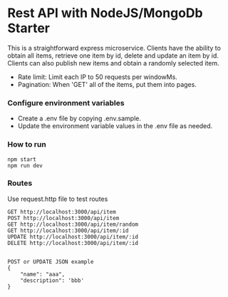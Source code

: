# Rest API with NodeJS/MongoDb Starter


This is a straightforward express microservice. Clients have the ability to obtain all items, retrieve one item by id, delete and update an item by id. Clients can also publish new items and obtain a randomly selected item.

* Rate limit: Limit each IP to 50 requests per windowMs.
* Pagination: When 'GET' all of the items, put them into pages.


### Configure environment variables

* Create a .env file by copying .env.sample.
* Update the environment variable values in the .env file as needed.

### How to run

```
npm start
npm run dev
```

### Routes
Use request.http file to test routes

```
GET http://localhost:3000/api/item
POST http://localhost:3000/api/item
GET http://localhost:3000/api/item/random
GET http://localhost:3000/api/item/:id
UPDATE http://localhost:3000/api/item/:id
DELETE http://localhost:3000/api/item/:id


POST or UPDATE JSON example
{
    "name": "aaa",
    "description": 'bbb'
}

```
